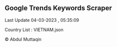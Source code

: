 

## Google Trends Keywords Scraper 
 
Last Update 04-03-2023 , 05:35:09

Country List :
VIETNAM.json



© Abdul Muttaqin 
